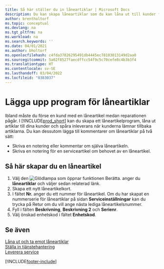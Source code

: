 ```yaml
---
title: Så här ställer du in låneartiklar | Microsoft Docs
description: Du kan skapa låneartiklar som du kan låna ut till kunder för att ersätta serviceartiklar medan de är på service.
author: brentholtorf
ms.topic: conceptual
ms.devlang: na
ms.tgt_pltfrm: na
ms.workload: na
ms.search.keywords: ''
ms.date: 04/01/2021
ms.author: bholtorf
ms.openlocfilehash: c4fda37826295491db4445ec78103013149d2aa0
ms.sourcegitcommit: 5a02f8527faecdffcc54f9c5c70cefe8c4b3b3f4
ms.translationtype: HT
ms.contentlocale: sv-SE
ms.lasthandoff: 03/04/2022
ms.locfileid: "8383037"
---
```

# <a name="set-up-a-loaner-program"></a>Lägga upp program för låneartiklar
Ibland måste du förse en kund med en låneartikel medan reparationen pågår. I [!INCLUDE[prod_short](includes/prod_short.md)] kan du skapa ett låneartikelprogram, låna ut artiklar till dina kunder och spåra inleverans när kunderna lämnar tillbaka artiklarna. Du kan dessutom lägga till kommentarer om låneartiklar på två sätt:  
  
* Skriva en notering eller kommentar om själva låneartikeln.  
* Skriva en notering för en serviceartikel om behovet av en låneartikel.  

## <a name="to-set-up-a-loaner"></a>Så här skapar du en låneartikel  
1. Välj den ![Glödlampa som öppnar funktionen Berätta.](media/ui-search/search_small.png "Berätta vad du vill göra") anger du **låneartiklar** och väljer sedan relaterad länk.  
2. Skapa ett nytt låneartikelkort. 
3. I fältet **Nr.** anger du ett nummer för låneartikel. Om du har skapat en nummerserie för låneartiklar på sidan **Serviceinställningar** kan du trycka på Retur om du vill ange nästa lediga låneartikelsnummer.  
4. Fyll i fälten **Beskrivning**, **Beskrivning 2** och **Serienr**.  
5. Välj önskad enhetskod i fältet **Enhetskod**.  
  
## <a name="see-also"></a>Se även
[Låna ut och ta emot låneartiklar](service-how-to-lend-receive-loaners.md)  
[Ställa in tjänstehantering](service-setup-service.md)  
[Leverera service](service-deliver-service.md)  



[!INCLUDE[footer-include](includes/footer-banner.md)]
